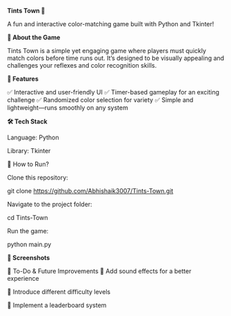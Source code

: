 **Tints Town 🎨**

A fun and interactive color-matching game built with Python and Tkinter!

**🌟 About the Game**

Tints Town is a simple yet engaging game where players must quickly match colors before time runs out. It’s designed to be visually appealing and challenges your reflexes and color recognition skills.

**🚀 Features**

✅ Interactive and user-friendly UI
✅ Timer-based gameplay for an exciting challenge
✅ Randomized color selection for variety
✅ Simple and lightweight—runs smoothly on any system

**🛠 Tech Stack**

Language: Python

Library: Tkinter

🔧 How to Run?

Clone this repository:

git clone https://github.com/Abhishaik3007/Tints-Town.git

Navigate to the project folder:

cd Tints-Town

Run the game:

python main.py

**📸 Screenshots**


📌 To-Do & Future Improvements
🔹 Add sound effects for a better experience

🔹 Introduce different difficulty levels

🔹 Implement a leaderboard system
